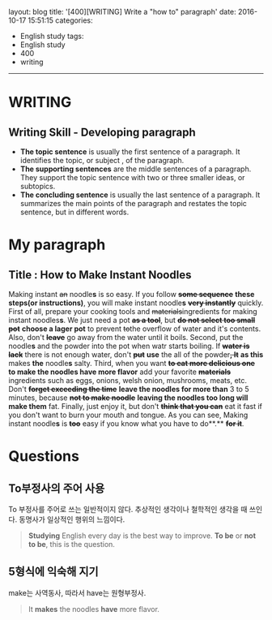 layout: blog
title: '[400][WRITING] Write a "how to" paragraph'
date: 2016-10-17 15:51:15
categories: 
- English study
tags:
- English study
- 400
- writing
---
  
# WRITING

## Writing Skill - Developing paragraph
* **The topic sentence** is usually the first sentence of a paragraph. It identifies the topic, or subject , of the paragraph. 
* **The supporting sentences** are the middle sentences of a paragraph. They support the topic sentence with two or three smaller ideas, or subtopics.
* **The concluding sentence** is usually the last sentence of a paragraph. It summarizes the main points of the paragraph and restates the topic sentence, but in different words.
  
  
# My paragraph

## Title : How to Make Instant Noodles

Making instant ~~an~~ noodle**s** is so easy. If you follow ~~**some sequence**~~ **these steps(or instructions)**, you will make instant noodle**s** ~~**very instantly**~~ quickly. First of all, prepare your cooking tools and ~~materials~~ingredients for making instant noodles**s**. We just need a pot ~~**as a tool**~~, but ~~**do not select too small pot**~~ **choose a lager pot** to prevent ~~to~~the overflow of water and it's contents. Also, don't ~~**leave**~~ go away from the water until it boils. Second, put the noodle**s** and the powder into the pot when watr starts boiling. If ~~**water is lack**~~ there is not enough water, don't ~~**put**~~ **use** the all of the powder~~**, It**~~ **as this** makes **the** noodle**s** salty. Third, when you want ~~**to eat more delicious one**~~ **to make the noodles have more flavor** add your favorite ~~**materials**~~ ingredients such as eggs, onions, welsh onion, mushrooms, meats, etc. Don't ~~**forget exceeding the time**~~ **leave the noodles for more than** 3 to 5 minutes, because ~~**not to make noodle**~~ **leaving the noodles too long will make them** fat. Finally, just enjoy it, but don't ~~**think that you can**~~ eat it fast if you don't want to burn your mouth and tongue. As you can see, Making instant noodle**s** is ~~**too**~~ easy if you know what you have to do**.** ~~**for it**~~.

# Questions
## To부정사의 주어 사용

To 부정사를 주어로 쓰는 일반적이지 않다. 추상적인 생각이나 철학적인 생각을 때 쓰인다. 동명사가 일상적인 행위의 느낌이다.
> **Studying** English every day is the best way to improve.
> **To be** or **not to be**, this is the question.

## 5형식에 익숙해 지기
make는 사역동사, 따라서 have는 원형부정사.
> It **makes** the noodles **have** more flavor.

